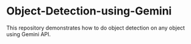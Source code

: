 # Object-Detection-using-Gemini
This repository demonstrates how to do object detection on any object using Gemini API.
